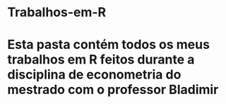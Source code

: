 # Trabalhos-em-R
# Esta pasta contém todos os meus trabalhos em R feitos durante a disciplina de econometria do mestrado com o professor Bladimir
